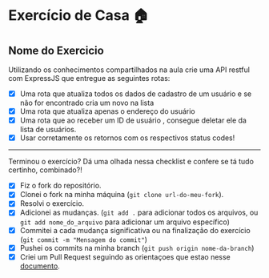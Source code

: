 # Exercício de Casa 🏠

## Nome do Exercicio

Utilizando os conhecimentos compartilhados na aula crie uma API restful com ExpressJS que entregue as seguintes rotas:

- [x] Uma rota que atualiza todos os dados de cadastro de um usuário e se não for encontrado cria um novo na lista
- [x] Uma rota que atualiza apenas o endereço do usuário
- [x] Uma rota que ao receber um ID de usuário , consegue deletar ele da lista de usuários.
- [x] Usar corretamente os retornos com os respectivos status codes!

---

Terminou o exercício? Dá uma olhada nessa checklist e confere se tá tudo certinho, combinado?!

- [x] Fiz o fork do repositório.
- [x] Clonei o fork na minha máquina (`git clone url-do-meu-fork`).
- [x] Resolvi o exercício.
- [x] Adicionei as mudanças. (`git add .` para adicionar todos os arquivos, ou `git add nome_do_arquivo` para adicionar um arquivo específico)
- [x] Commitei a cada mudança significativa ou na finalização do exercício (`git commit -m "Mensagem do commit"`)
- [x] Pushei os commits na minha branch (`git push origin nome-da-branch`)
- [x] Criei um Pull Request seguindo as orientaçoes que estao nesse [documento](/exercicios/para-casa/instrucoes-pull-request.md).
